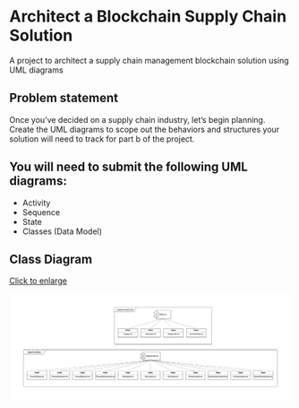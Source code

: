 # Architect a Blockchain Supply Chain Solution
A project to architect a supply chain management blockchain solution using UML diagrams

## Problem statement
Once you’ve decided on a supply chain industry, let’s begin planning. Create the UML diagrams to scope out the behaviors and structures your solution will need to track for part b of the project.

## You will need to submit the following UML diagrams:
- Activity
- Sequence
- State
- Classes (Data Model)

## Class Diagram
<a href="https://github.com/jaydeepw/nanodegree-blockchain-project6-architect-blockchain/blob/master/images/class-diag.png?raw=true">Click to enlarge</a>

<img src="https://github.com/jaydeepw/nanodegree-blockchain-project6-architect-blockchain/blob/master/images/class-diag.png?raw=true"
     alt="Class diagram" />
